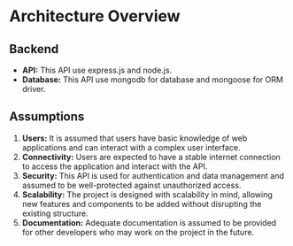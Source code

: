 # Architecture Overview

## Backend

- **API:** This API use express.js and node.js.
- **Database:** This API use mongodb for database and mongoose for ORM driver.
## Assumptions

1. **Users:** It is assumed that users have basic knowledge of web applications and can interact with a complex user interface.
2. **Connectivity:** Users are expected to have a stable internet connection to access the application and interact with the API.
3. **Security:** This API is used for authentication and data management and assumed to be well-protected against unauthorized access.
4. **Scalability:** The project is designed with scalability in mind, allowing new features and components to be added without disrupting the existing structure.
6. **Documentation:** Adequate documentation is assumed to be provided for other developers who may work on the project in the future.
